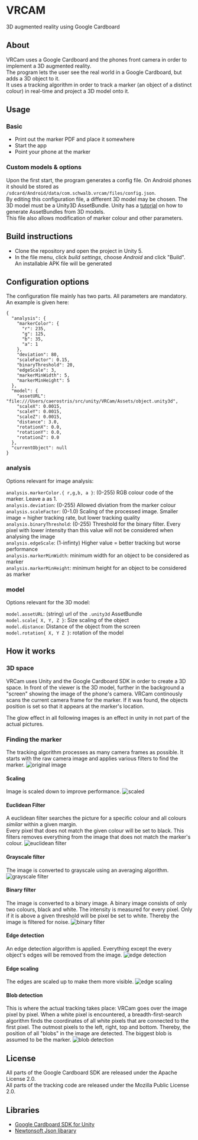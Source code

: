 # VRCAM

3D augmented reality using Google Cardboard

## About

VRCam uses a Google Cardboard and the phones front camera in order to implement a 3D augmented reality.  
The program lets the user see the real world in a Google Cardboard, but adds a 3D object to it.  
It uses a tracking algorithm in order to track a marker  (an object of a distinct colour) in real-time and project a 3D model onto it.

## Usage

### Basic

* Print out the marker PDF and place it somewhere
* Start the app
* Point your phone at the marker

### Custom models & options

Upon the first start, the program generates a config file. On Android phones it should be stored as `/sdcard/Android/data/com.schwalb.vrcam/files/config.json`.  
By editing this configuration file, a different 3D model may be chosen. The 3D model must be a Unity3D AssetBundle. Unity has a [tutorial](http://docs.unity3d.com/Manual/BuildingAssetBundles5x.html) on how to generate AssetBundles from 3D models.  
This file also allows modification of marker colour and other parameters.

## Build instructions

* Clone the repository and open the project in Unity 5.
* In the file menu, click *build settings*, choose *Android* and click "Build". An installable APK file will be generated

## Configuration options

The configuration file mainly has two parts. All parameters are mandatory. An example is given here:

```
{
  "analysis": {
    "markerColor": {
      "r": 235,
      "g": 125,
      "b": 35,
      "a": 1
    },
    "deviation": 80,
    "scaleFactor": 0.15,
    "binaryThreshold": 20,
    "edgeScale": 3,
    "markerMinWidth": 5,
    "markerMinHeight": 5
  },
  "model": {
    "assetURL": "file:///Users/caerostris/src/unity/VRCam/Assets/object.unity3d",
    "scaleX": 0.0015,
    "scaleY": 0.0015,
    "scaleZ": 0.0015,
    "distance": 3.0,
    "rotationX": 0.0,
    "rotationY": 0.0,
    "rotationZ": 0.0
  },
  "currentObject": null
}
```

### analysis

Options relevant for image analysis:

`analysis.markerColor.{ r,g,b, a }`: (0-255) RGB colour code of the marker. Leave a as 1.  
`analysis.deviation`: (0-255) Allowed diviation from the marker colour  
`analysis.scaleFactor`: (0-1.0) Scaling of the processed image. Smaller image = higher tracking rate, but lower tracking quality  
`analysis.binaryThreshold`: (0-255) Threshold for the binary filter. Every pixel with lower intensity than this value will not be considered when analysing the image  
`analysis.edgeScale`: (1-infinty) Higher value = better tracking but worse performance  
`analysis.markerMinWidth`: minimum width for an object to be considered as marker  
`analysis.markerMinHeight`: minimum height for an object to be considered as marker  

### model

Options relevant for the 3D model:

`model.assetURL`: (string) url of the `.unity3d` AssetBundle  
`model.scale{ X, Y, Z }`: Size scaling of the object  
`model.distance`: Distance of the object from the screen  
`model.rotation{ X, Y Z }`: rotation of the model

## How it works

### 3D space

VRCam uses Unity and the Google Cardboard SDK in order to create a 3D space. In front of the viewer is the 3D model, further in the background a "screen" showing the image of the phone's camera.
VRCam continously scans the current camera frame for the marker. If it was found, the objects position is set so that it appears at the marker's location.  
  
The glow effect in all following images is an effect in unity in not part of the actual pictures.

### Finding the marker

The tracking algorithm processes as many camera frames as possible. It starts with the raw camera image and applies various filters to find the marker.
![original image](https://ks.re/ks225/vrcam/raw/master/bin/img/vrc_orig.jpg)

#### Scaling

Image is scaled down to improve performance.
![scaled](https://ks.re/ks225/vrcam/raw/master/bin/img/vrc_scaled.jpg)

#### Euclidean Filter

A euclidean filter searches the picture for a specific colour and all colours *similar* within a given margin.  
Every pixel that does not match the given colour will be set to black. This filters removes everything from the image that does not match the marker's colour.
![euclidean filter](https://ks.re/ks225/vrcam/raw/master/bin/img/vrc_euclidean.jpg)

#### Grayscale filter

The image is converted to grayscale using an averaging algorithm.
![grayscale filter](https://ks.re/ks225/vrcam/raw/master/bin/img/vrc_grayscale.jpg)

#### Binary filter

The image is converted to a binary image. A binary image consists of only two colours, black and white. The intensity is measured for every pixel. Only if it is above a given threshold will be pixel be set to white. Thereby the image is filtered for noise.
![binary filter](https://ks.re/ks225/vrcam/raw/master/bin/img/vrc_binary.jpg)

#### Edge detection

An edge detection algorithm is applied. Everything except the every object's edges will be removed from the image.
![edge detection](https://ks.re/ks225/vrcam/raw/master/bin/img/vrc_edge.jpg)

#### Edge scaling

The edges are scaled up to make them more visible.
![edge scaling](https://ks.re/ks225/vrcam/raw/master/bin/img/vrc_scalededge.jpg)

#### Blob detection

This is where the actual tracking takes place: VRCam goes over the image pixel by pixel. When a white pixel is encountered, a breadth-first-search algorithm finds the coordinates of all white pixels that are connected to the first pixel. The outmost pixels to the left, right, top and bottom. Thereby, the position of all "blobs" in the image are detected. The biggest blob is assumed to be the marker.
![blob detection](https://ks.re/ks225/vrcam/raw/master/bin/img/vrc_blob.jpg)

## License

All parts of the Google Cardboard SDK are released under the Apache License 2.0.  
All parts of the tracking code are released under the Mozilla Public License 2.0.

## Libraries

* [Google Cardboard SDK for Unity](https://developers.google.com/cardboard/unity/)
* [Newtonsoft Json libarary](http://www.newtonsoft.com/json)

